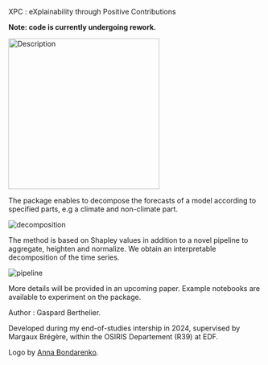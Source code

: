 XPC : eXplainability through Positive Contributions

**Note: code is currently undergoing rework.**

<img src="(https://github.com/user-attachments/assets/4eeca9c5-a413-477c-8f1c-edcba9e0ffe7)" alt="Description" width="300">

The package enables to decompose the forecasts of a model according to specified parts, e.g a climate and non-climate part.

![decomposition](https://github.com/user-attachments/assets/ff3ca909-2483-4d99-a11b-cbf8953bb090)

The method is based on Shapley values in addition to a novel pipeline to aggregate, heighten and normalize. We obtain an interpretable decomposition of the time series.

![pipeline](https://github.com/user-attachments/assets/2e0f54ab-5409-42a1-b254-40aa804247b0)



More details will be provided in an upcoming paper. Example notebooks are available to experiment on the package.

Author : Gaspard Berthelier. 

Developed during my end-of-studies intership in 2024, supervised by Margaux Brégère, within the OSIRIS Departement (R39) at EDF.

Logo by [Anna Bondarenko](https://www.artstation.com/oknera).

